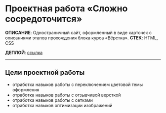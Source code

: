 # Проектная работа «Сложно сосредоточится»

**ОПИСАНИЕ**: Одностраничный сайт, оформленный в виде карточек с описаниями этапов прохождения блока курса «Вёрстка».
**СТЕК**: HTML, CSS

**ДЕПЛОЙ**: [ссылка](https://nigilen.github.io/slozhno-sosredotochitsya/)
___


## Цели проектной работы 
- отработка навыков работы с переключением цветовой темы оформления
- отработка навыков работы с отзывчивой версткой
- отработка навыков работы с сетками
- отработка навыков оптимизации изображений

